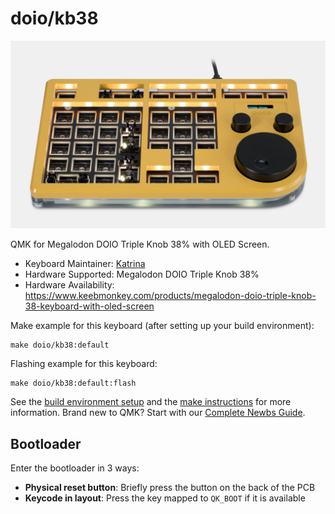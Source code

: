 # doio/kb38

![Megalodon DOIO Triple Knob 38%](https://raw.githubusercontent.com/noroadsleft/qmk_images/master/keyboards/doio/kb38/2022-06-2917-52-00_A_R8_S4_1024xc.jpg)

QMK for Megalodon DOIO Triple Knob 38% with OLED Screen. 

* Keyboard Maintainer: [Katrina](https://github.com/PepperKats)
* Hardware Supported: Megalodon DOIO Triple Knob 38%
* Hardware Availability: https://www.keebmonkey.com/products/megalodon-doio-triple-knob-38-keyboard-with-oled-screen

Make example for this keyboard (after setting up your build environment):

    make doio/kb38:default

Flashing example for this keyboard:

    make doio/kb38:default:flash

See the [build environment setup](https://docs.qmk.fm/#/getting_started_build_tools) and the [make instructions](https://docs.qmk.fm/#/getting_started_make_guide) for more information. Brand new to QMK? Start with our [Complete Newbs Guide](https://docs.qmk.fm/#/newbs).

## Bootloader

Enter the bootloader in 3 ways:

* **Physical reset button**: Briefly press the button on the back of the PCB
* **Keycode in layout**: Press the key mapped to `QK_BOOT` if it is available
